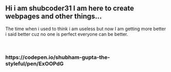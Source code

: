<html>
  <head>
    <title>
      Shubcoder31user
    </title>
  </head>
  <body>
    <h2>
      Hi i am shubcoder31 I am here to create webpages and other things...
    </h2>
    <p>
      The time when i used to think i am useless but now I am getting more better i said better cuz no one is perfect everyone can be better.
    </p>
  <br>
      <h3> https://codepen.io/shubham-gupta-the-styleful/pen/ExOOPdG</h3>
    
    
  </body>
</html>
